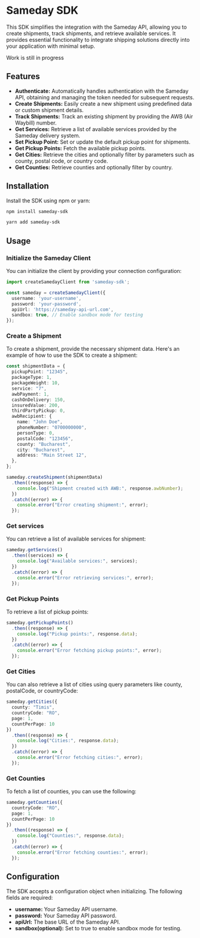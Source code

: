 # Sameday SDK

This SDK simplifies the integration with the Sameday API, allowing you to create shipments, track shipments, and retrieve available services. It provides essential functionality to integrate shipping solutions directly into your application with minimal setup.

Work is still in progress

## Features
- **Authenticate:** Automatically handles authentication with the Sameday API, obtaining and managing the token needed for subsequent requests.
- **Create Shipments:** Easily create a new shipment using predefined data or custom shipment details.
- **Track Shipments:** Track an existing shipment by providing the AWB (Air Waybill) number.
- **Get Services:** Retrieve a list of available services provided by the Sameday delivery system.
- **Set Pickup Point:** Set or update the default pickup point for shipments.
- **Get Pickup Points:** Fetch the available pickup points.
- **Get Cities:** Retrieve the cities and optionally filter by parameters such as county, postal code, or country code.
- **Get Counties:** Retrieve counties and optionally filter by country.

## Installation
Install the SDK using npm or yarn:

```bash
npm install sameday-sdk
```

```bash
yarn add sameday-sdk
```


## Usage
### Initialize the Sameday Client
You can initialize the client by providing your connection configuration:

```typescript
import createSamedayClient from 'sameday-sdk';

const sameday = createSamedayClient({
  username: 'your-username',
  password: 'your-password',
  apiUrl: 'https://sameday-api-url.com',
  sandbox: true, // Enable sandbox mode for testing
});

```

### Create a Shipment
To create a shipment, provide the necessary shipment data. Here's an example of how to use the SDK to create a shipment:

```typescript
const shipmentData = {
  pickupPoint: "12345",
  packageType: 1,
  packageWeight: 10,
  service: "7",
  awbPayment: 1,
  cashOnDelivery: 150,
  insuredValue: 200,
  thirdPartyPickup: 0,
  awbRecipient: {
    name: "John Doe",
    phoneNumber: "0700000000",
    personType: 0,
    postalCode: "123456",
    county: "Bucharest",
    city: "Bucharest",
    address: "Main Street 12",
  },
};

sameday.createShipment(shipmentData)
  .then((response) => {
    console.log("Shipment created with AWB:", response.awbNumber);
  })
  .catch((error) => {
    console.error("Error creating shipment:", error);
  });

```

### Get services
You can retrieve a list of available services for shipment:

```typescript
sameday.getServices()
  .then((services) => {
    console.log("Available services:", services);
  })
  .catch((error) => {
    console.error("Error retrieving services:", error);
  });
```

### Get Pickup Points
To retrieve a list of pickup points:


```typescript
sameday.getPickupPoints()
  .then((response) => {
    console.log("Pickup points:", response.data);
  })
  .catch((error) => {
    console.error("Error fetching pickup points:", error);
  });
```

### Get Cities
You can also retrieve a list of cities using query parameters like county, postalCode, or countryCode:

```typescript
sameday.getCities({
  county: "Timis",
  countryCode: "RO",
  page: 1,
  countPerPage: 10
})
  .then((response) => {
    console.log("Cities:", response.data);
  })
  .catch((error) => {
    console.error("Error fetching cities:", error);
  });
```

### Get Counties
To fetch a list of counties, you can use the following:


```typescript
sameday.getCounties({
  countryCode: "RO",
  page: 1,
  countPerPage: 10
})
  .then((response) => {
    console.log("Counties:", response.data);
  })
  .catch((error) => {
    console.error("Error fetching counties:", error);
  });
```


## Configuration
The SDK accepts a configuration object when initializing. The following fields are required:

- **username:** Your Sameday API username.
- **password:** Your Sameday API password.
- **apiUrl:** The base URL of the Sameday API.
- **sandbox(optional):** Set to true to enable sandbox mode for testing.